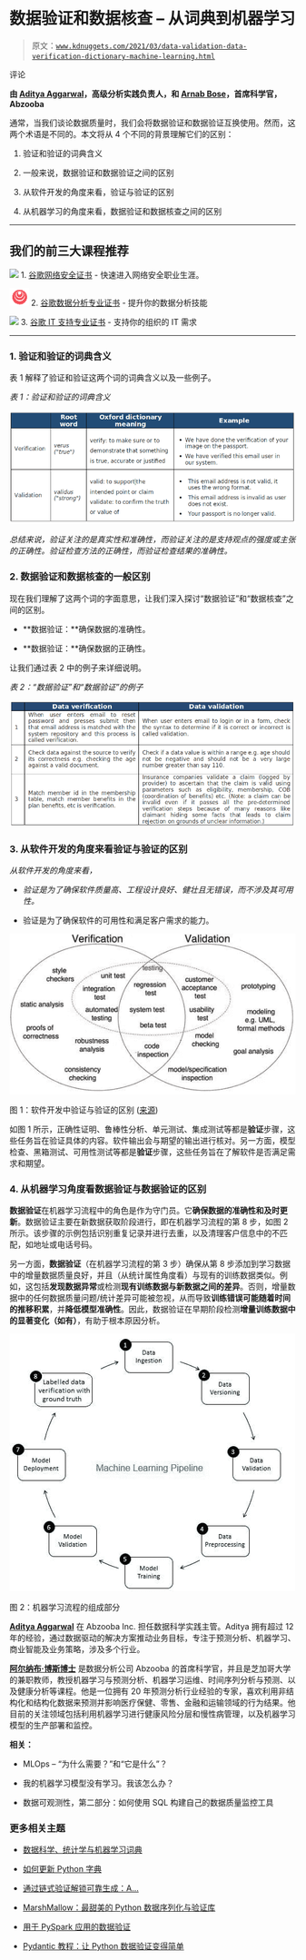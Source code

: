 # 数据验证和数据核查 – 从词典到机器学习

> 原文：[`www.kdnuggets.com/2021/03/data-validation-data-verification-dictionary-machine-learning.html`](https://www.kdnuggets.com/2021/03/data-validation-data-verification-dictionary-machine-learning.html)

评论

**由 [Aditya Aggarwal](https://www.linkedin.com/in/aditya-agarwal-2395076/)，高级分析实践负责人，和 [Arnab Bose](https://www.linkedin.com/in/arnab-bose-phd-6369531/)，首席科学官，Abzooba**

通常，当我们谈论数据质量时，我们会将数据验证和数据验证互换使用。然而，这两个术语是不同的。本文将从 4 个不同的背景理解它们的区别：

1.  验证和验证的词典含义

1.  一般来说，数据验证和数据验证之间的区别

1.  从软件开发的角度来看，验证与验证的区别

1.  从机器学习的角度来看，数据验证和数据核查之间的区别

* * *

## 我们的前三大课程推荐

![](img/0244c01ba9267c002ef39d4907e0b8fb.png) 1\. [谷歌网络安全证书](https://www.kdnuggets.com/google-cybersecurity) - 快速进入网络安全职业生涯。

![](img/e225c49c3c91745821c8c0368bf04711.png) 2\. [谷歌数据分析专业证书](https://www.kdnuggets.com/google-data-analytics) - 提升你的数据分析技能

![](img/0244c01ba9267c002ef39d4907e0b8fb.png) 3\. [谷歌 IT 支持专业证书](https://www.kdnuggets.com/google-itsupport) - 支持你的组织的 IT 需求

* * *

### **1\. 验证和验证的词典含义**

表 1 解释了验证和验证这两个词的词典含义以及一些例子。

*表 1：验证和验证的词典含义*

![Table](img/2162d1e6b2808a0481ce18d45bce1da3.png)

*总结来说，验证关注的是真实性和准确性，而验证关注的是支持观点的强度或主张的正确性。验证检查方法的正确性，而验证检查结果的准确性。*

### **2\. 数据验证和数据核查的一般区别**

现在我们理解了这两个词的字面意思，让我们深入探讨“数据验证”和“数据核查”之间的区别。

+   **数据验证：**确保数据的准确性。

+   **数据验证：**确保数据的正确性。

让我们通过表 2 中的例子来详细说明。

*表 2：“数据验证”和“数据验证”的例子*

![Image](img/cbf5378988f1b4ce4587818cf85c2b35.png)

### **3\. 从软件开发的角度来看验证与验证的区别**

*从软件开发的角度来看，*

+   *验证是为了确保软件质量高、工程设计良好、健壮且无错误，而不涉及其可用性。*

+   验证是为了确保软件的可用性和满足客户需求的能力。

![图](img/74edceaf163bf8c34b86072e1f9f67d8.png)

图 1：软件开发中验证与验证的区别 ([来源](https://www.easterbrook.ca/steve/2010/11/the-difference-between-verification-and-validation/))

如图 1 所示，正确性证明、鲁棒性分析、单元测试、集成测试等都是**验证**步骤，这些任务旨在验证具体的内容。软件输出会与期望的输出进行核对。另一方面，模型检查、黑箱测试、可用性测试等都是**验证**步骤，这些任务旨在了解软件是否满足需求和期望。

### **4\. 从机器学习角度看数据验证与数据验证的区别**

**数据验证**在机器学习流程中的角色是作为守门员。它**确保数据的准确性和及时更新**。数据验证主要在新数据获取阶段进行，即在机器学习流程的第 8 步，如图 2 所示。该步骤的示例包括识别重复记录并进行去重，以及清理客户信息中的不匹配，如地址或电话号码。

另一方面，**数据验证**（在机器学习流程的第 3 步）确保从第 8 步添加到学习数据中的增量数据质量良好，并且（从统计属性角度看）与现有的训练数据类似。例如，这包括**发现数据异常**或检测**现有训练数据与新数据之间的差异**。否则，增量数据中的任何数据质量问题/统计差异可能被忽视，从而导致**训练错误可能随着时间的推移积累**，并**降低模型准确性**。因此，数据验证在早期阶段检测**增量训练数据中的显著变化（如有）**，有助于根本原因分析。

![图](img/47a1d3f16b6b1a259ca15944fd16445c.png)

图 2：机器学习流程的组成部分

**[Aditya Aggarwal](https://www.linkedin.com/in/aditya-agarwal-2395076/)** 在 Abzooba Inc. 担任数据科学实践主管。Aditya 拥有超过 12 年的经验，通过数据驱动的解决方案推动业务目标，专注于预测分析、机器学习、商业智能及业务策略，涉及多个行业。

**[阿尔纳布·博斯博士](https://www.linkedin.com/in/arnab-bose-phd-6369531/)** 是数据分析公司 Abzooba 的首席科学官，并且是芝加哥大学的兼职教师，教授机器学习与预测分析、机器学习运维、时间序列分析与预测、以及健康分析等课程。他是一位拥有 20 年预测分析行业经验的专家，喜欢利用非结构化和结构化数据来预测并影响医疗保健、零售、金融和运输领域的行为结果。他目前的关注领域包括利用机器学习进行健康风险分层和慢性病管理，以及机器学习模型的生产部署和监控。

**相关：**

+   MLOps – “为什么需要？”和“它是什么”？

+   我的机器学习模型没有学习。我该怎么办？

+   数据可观测性，第二部分：如何使用 SQL 构建自己的数据质量监控工具

### 更多相关主题

+   [数据科学、统计学与机器学习词典](https://www.kdnuggets.com/2022/05/data-science-statistics-machine-learning-dictionary.html)

+   [如何更新 Python 字典](https://www.kdnuggets.com/2023/02/update-python-dictionary.html)

+   [通过链式验证解锁可靠生成：A…](https://www.kdnuggets.com/unlocking-reliable-generations-through-chain-of-verification)

+   [MarshMallow：最甜美的 Python 数据序列化与验证库](https://www.kdnuggets.com/marshmallow-the-sweetest-python-library-for-data-serialization-and-validation)

+   [用于 PySpark 应用的数据验证](https://www.kdnuggets.com/2023/08/data-validation-pyspark-applications-pandera.html)

+   [Pydantic 教程：让 Python 数据验证变得简单](https://www.kdnuggets.com/pydantic-tutorial-data-validation-in-python-made-simple)
